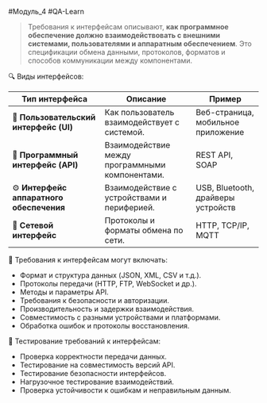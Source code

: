 #Модуль_4 #QA-Learn
> Требования к интерфейсам описывают, **как программное обеспечение должно взаимодействовать с внешними системами, пользователями и аппаратным обеспечением**. Это спецификации обмена данными, протоколов, форматов и способов коммуникации между компонентами.

🔍 Виды интерфейсов:

|Тип интерфейса|Описание|Пример|
|---|---|---|
|👤 **Пользовательский интерфейс (UI)**|Как пользователь взаимодействует с системой.|Веб-страница, мобильное приложение|
|🔗 **Программный интерфейс (API)**|Взаимодействие между программными компонентами.|REST API, SOAP|
|⚙️ **Интерфейс аппаратного обеспечения**|Взаимодействие с устройствами и периферией.|USB, Bluetooth, драйверы устройств|
|📡 **Сетевой интерфейс**|Протоколы и форматы обмена по сети.|HTTP, TCP/IP, MQTT|

🎯 Требования к интерфейсам могут включать:
- Формат и структура данных (JSON, XML, CSV и т.д.).
- Протоколы передачи (HTTP, FTP, WebSocket и др.).
- Методы и параметры API.
- Требования к безопасности и авторизации.
- Производительность и задержки взаимодействия.
- Совместимость с разными устройствами и платформами.
- Обработка ошибок и протоколы восстановления.

🧪 Тестирование требований к интерфейсам:
- Проверка корректности передачи данных.
- Тестирование на совместимость версий API.
- Тестирование безопасности интерфейсов.
- Нагрузочное тестирование взаимодействий.
- Проверка устойчивости к ошибкам и неправильным данным.
